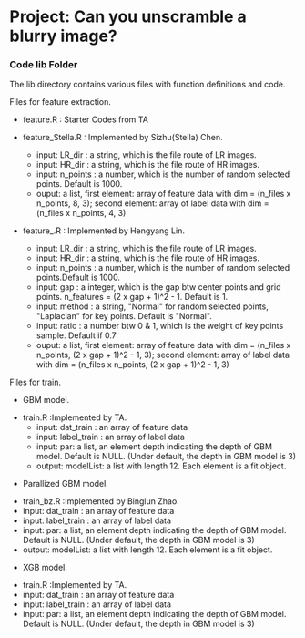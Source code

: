 # Project: Can you unscramble a blurry image? 

### Code lib Folder

The lib directory contains various files with function definitions and code.

Files for feature extraction.
+ feature.R  : Starter Codes from TA
+ feature_Stella.R  :  Implemented by Sizhu(Stella) Chen.
  + input: LR_dir  : a string, which is the file route of LR images.
  + input: HR_dir  : a string, which is the file route of HR images.
  + input: n_points   : a number, which is the number of random selected points. Default is 1000.
  + ouput: a list, first element: array of feature data with dim = (n_files x n_points, 8, 3); second element: array of label data with dim = (n_files x n_points, 4, 3)
  
+ feature_.R  :  Implemented by Hengyang Lin.
  + input: LR_dir  : a string, which is the file route of LR images.
  + input: HR_dir  : a string, which is the file route of HR images.
  + input: n_points   : a number, which is the number of random selected points.Default is 1000.
  + input: gap  : a integer, which is the gap btw center points and grid points. n_features  = (2 x gap + 1)^2 - 1. Default is 1.
  + input: method  : a string, "Normal" for random selected points, "Laplacian" for key points. Default is "Normal".
  + input: ratio  : a number btw 0 & 1, which is the weight of key points sample. Default if 0.7
  + ouput: a list, first element: array of feature data with dim = (n_files x n_points, (2 x gap + 1)^2 - 1, 3); second element: array of label data with dim = (n_files x n_points, (2 x gap + 1)^2 - 1, 3)
  
Files for train.
* GBM model.
+ train.R  :Implemented by TA.
  + input: dat_train  : an array of feature data
  + input: label_train  : an array of label data
  + input: par:  a list, an element depth indicating the depth of GBM model. Default is NULL. (Under default, the depth in GBM model is 3)
  + output: modelList: a list with length 12. Each element is a fit object.
 
 * Parallized GBM model.
 + train_bz.R  :Implemented by Binglun Zhao.
  + input: dat_train  : an array of feature data
  + input: label_train  : an array of label data
  + input: par:  a list, an element depth indicating the depth of GBM model. Default is NULL. (Under default, the depth in GBM model is 3)
  + output: modelList: a list with length 12. Each element is a fit object.
  
  * XGB model.
  + train.R  :Implemented by TA.
  + input: dat_train  : an array of feature data
  + input: label_train  : an array of label data
  + input: par:  a list, an element depth indicating the depth of GBM model. Default is NULL. (Under default, the depth in GBM model is 3)
